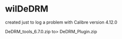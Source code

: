 # wilDeDRM
created just to log a problem with Calibre version 4.12.0

DeDRM_tools_6.7.0.zip to> DeDRM_Plugin.zip
